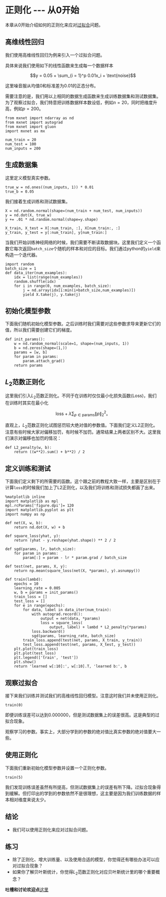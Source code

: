 # 正则化 --- 从0开始

本章从0开始介绍如何的正则化来应对[过拟合](underfit-overfit.md)问题。

## 高维线性回归

我们使用高维线性回归为例来引入一个过拟合问题。


具体来说我们使用如下的线性函数来生成每一个数据样本

$$y = 0.05 + \sum_{i = 1}^p 0.01x_i +  \text{noise}$$

这里噪音服从均值0和标准差为0.01的正态分布。

需要注意的是，我们用以上相同的数据生成函数来生成训练数据集和测试数据集。为了观察过拟合，我们特意把训练数据样本数设低，例如$n=20$，同时把维度升高，例如$p=200$。

```{.python .input  n=1}
from mxnet import ndarray as nd
from mxnet import autograd
from mxnet import gluon
import mxnet as mx

num_train = 20
num_test = 100
num_inputs = 200
```

## 生成数据集


这里定义模型真实参数。

```{.python .input  n=2}
true_w = nd.ones((num_inputs, 1)) * 0.01
true_b = 0.05
```

我们接着生成训练和测试数据集。

```{.python .input  n=3}
X = nd.random.normal(shape=(num_train + num_test, num_inputs))
y = nd.dot(X, true_w)
y += .01 * nd.random.normal(shape=y.shape)

X_train, X_test = X[:num_train, :], X[num_train:, :]
y_train, y_test = y[:num_train], y[num_train:]
```

当我们开始训练神经网络的时候，我们需要不断读取数据块。这里我们定义一个函数它每次返回`batch_size`个随机的样本和对应的目标。我们通过python的`yield`来构造一个迭代器。

```{.python .input  n=4}
import random
batch_size = 1
def data_iter(num_examples):
    idx = list(range(num_examples))
    random.shuffle(idx)
    for i in range(0, num_examples, batch_size):
        j = nd.array(idx[i:min(i+batch_size,num_examples)])
        yield X.take(j), y.take(j)
```

## 初始化模型参数

下面我们随机初始化模型参数。之后训练时我们需要对这些参数求导来更新它们的值，所以我们需要创建它们的梯度。

```{.python .input  n=5}
def init_params():
    w = nd.random_normal(scale=1, shape=(num_inputs, 1))
    b = nd.zeros(shape=(1,))
    params = [w, b]
    for param in params:
        param.attach_grad()
    return params
```

## $L_2$范数正则化

这里我们引入$L_2$范数正则化。不同于在训练时仅仅最小化损失函数(Loss)，我们在训练时其实在最小化

$$\text{loss} + \lambda \sum_{p \in \textrm{params}}\|p\|_2^2。$$

直观上，$L_2$范数正则化试图惩罚较大绝对值的参数值。下面我们定义L2正则化。注意有些时候大家对偏移加罚，有时候不加罚。通常结果上两者区别不大。这里我们演示对偏移也加罚的情况：

```{.python .input  n=6}
def L2_penalty(w, b):
    return ((w**2).sum() + b**2) / 2
```

## 定义训练和测试

下面我们定义剩下的所需要的函数。这个跟之前的教程大致一样，主要是区别在于计算`loss`的时候我们加上了L2正则化，以及我们将训练和测试损失都画了出来。

```{.python .input  n=7}
%matplotlib inline
import matplotlib as mpl
mpl.rcParams['figure.dpi']= 120
import matplotlib.pyplot as plt
import numpy as np

def net(X, w, b):
    return nd.dot(X, w) + b

def square_loss(yhat, y):
    return (yhat - y.reshape(yhat.shape)) ** 2 / 2

def sgd(params, lr, batch_size):
    for param in params:
        param[:] = param - lr * param.grad / batch_size
        
def test(net, params, X, y):
    return np.mean(square_loss(net(X, *params), y).asnumpy())

def train(lambd):
    epochs = 10
    learning_rate = 0.005
    w, b = params = init_params()
    train_loss = []
    test_loss = []
    for e in range(epochs):        
        for data, label in data_iter(num_train):
            with autograd.record():
                output = net(data, *params)
                loss = square_loss(
                    output, label) + lambd * L2_penalty(*params)
            loss.backward()
            sgd(params, learning_rate, batch_size)
        train_loss.append(test(net, params, X_train, y_train))
        test_loss.append(test(net, params, X_test, y_test))
    plt.plot(train_loss)
    plt.plot(test_loss)
    plt.legend(['train', 'test'])
    plt.show()
    return 'learned w[:10]:', w[:10].T, 'learned b:', b
```

## 观察过拟合

接下来我们训练并测试我们的高维线性回归模型。注意这时我们并未使用正则化。

```{.python .input  n=8}
train(0)
```

即便训练误差可以达到0.000000，但是测试数据集上的误差很高。这是典型的过拟合现象。

观察学习的参数。事实上，大部分学到的参数的绝对值比真实参数的绝对值要大一些。


## 使用正则化

下面我们重新初始化模型参数并设置一个正则化参数。

```{.python .input  n=9}
train(5)
```

我们发现训练误差虽然有所提高，但测试数据集上的误差有所下降。过拟合现象得到缓解。但打印出的学到的参数依然不是很理想，这主要是因为我们训练数据的样本相对维度来说太少。

## 结论

* 我们可以使用正则化来应对过拟合问题。

## 练习

* 除了正则化、增大训练量、以及使用合适的模型，你觉得还有哪些办法可以应对过拟合现象？
* 如果你了解贝叶斯统计，你觉得$L_2$范数正则化对应贝叶斯统计里的哪个重要概念？

**吐槽和讨论欢迎点**[这里](https://discuss.gluon.ai/t/topic/984)
